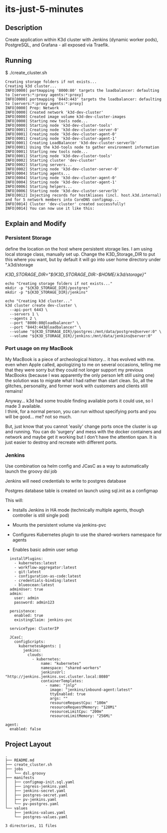 # its-just-5-minutes

## Description

Create application within K3d cluster with Jenkins (dynamic worker pods), PostgreSQL, and 
Grafana - all exposed via Traefik.


## Running

$ ./create_cluster.sh

```
Creating storage folders if not exists...
Creating k3d cluster...
INFO[0000] portmapping '8000:80' targets the loadbalancer: defaulting to [servers:*:proxy agents:*:proxy]
INFO[0000] portmapping '8443:443' targets the loadbalancer: defaulting to [servers:*:proxy agents:*:proxy]
INFO[0000] Prep: Network
INFO[0000] Created network 'k3d-dev-cluster'
INFO[0000] Created image volume k3d-dev-cluster-images
INFO[0000] Starting new tools node...
INFO[0000] Starting node 'k3d-dev-cluster-tools'
INFO[0001] Creating node 'k3d-dev-cluster-server-0'
INFO[0001] Creating node 'k3d-dev-cluster-agent-0'
INFO[0001] Creating node 'k3d-dev-cluster-agent-1'
INFO[0001] Creating LoadBalancer 'k3d-dev-cluster-serverlb'
INFO[0001] Using the k3d-tools node to gather environment information
INFO[0001] Starting new tools node...
INFO[0001] Starting node 'k3d-dev-cluster-tools'
INFO[0002] Starting cluster 'dev-cluster'
INFO[0002] Starting servers...
INFO[0002] Starting node 'k3d-dev-cluster-server-0'
INFO[0004] Starting agents...
INFO[0004] Starting node 'k3d-dev-cluster-agent-0'
INFO[0004] Starting node 'k3d-dev-cluster-agent-1'
INFO[0006] Starting helpers...
INFO[0006] Starting node 'k3d-dev-cluster-serverlb'
INFO[0012] Injecting records for hostAliases (incl. host.k3d.internal) and for 5 network members into CoreDNS configmap...
INFO[0014] Cluster 'dev-cluster' created successfully!
INFO[0014] You can now use it like this:
```

## Explain and Modify

### Persistent Storage

define the location on the host where persistent storage lies. 
I am using local storage class, manually set up. Change the K3D_Storage_DIR to 
put this where you want, but by default it will go into user home directory under ".k3d/storage

*K3D_STORAGE_DIR="${K3D_STORAGE_DIR:-$HOME/.k3d/storage}"*

```
echo "Creating storage folders if not exists..."
mkdir -p "${K3D_STORAGE_DIR}/postgres"
mkdir -p "${K3D_STORAGE_DIR}/jenkins"

echo "Creating k3d cluster..."
k3d cluster create dev-cluster \
  --api-port 6443 \
  --servers 1 \
  --agents 2 \
  --port "8000:80@loadbalancer" \
  --port "8443:443@loadbalancer" \
  --volume "${K3D_STORAGE_DIR}/postgres:/mnt/data/postgres@server:0" \
  --volume "${K3D_STORAGE_DIR}/jenkins:/mnt/data/jenkins@server:0"
```

### Port usage on my MacBook

My MacBook is a piece of archeological history... it has evolved with me.
even when Apple called, apologizing to me on several occasions, telling me that they
were sorry but they could not longer support my previous MacBooks (because I was apparently
the only person left still using one) the solution was to migrate what I had rather than 
start clean.  So, all the glitches, personality, and former work with customers and clients
still remains!

Anyway... k3d had some trouble finding available ports it could use, so I made 3 available.  
I think, for a normal person, you can run without specifying ports and you will be good...
me? not so much.

But, just know that you cannot 'easily' change ports once the cluster is up and running.
You can do 'surgery' and mess with the docker containers and network and maybe get it working
but I don't have the attention span.  It is just easier to destroy and recreate with different ports.


### Jenkins

Use combination oa helm config and JCasC as a way to automatically launch the groovy dsl job

Jenkins will need credentials to write to postgres database

Postgres database table is created on launch using sql.init as a configmap

This will:
- Installs Jenkins in HA mode (technically multiple agents, though controller is still single pod)

- Mounts the persistent volume via jenkins-pvc

- Configures Kubernetes plugin to use the shared-workers namespace for agents

- Enables basic admin user setup

```controller:
  installPlugins:
    - kubernetes:latest
    - workflow-aggregator:latest
    - git:latest
    - configuration-as-code:latest
    - credentials-binding:latest
    - blueocean:latest
  adminUser: true
  admin:
    user: admin
    password: admin123

  persistence:
    enabled: true
    existingClaim: jenkins-pvc

  serviceType: ClusterIP

  JCasC:
    configScripts:
      kubernetesAgents: |
        jenkins:
          clouds:
            - kubernetes:
                name: "kubernetes"
                namespace: "shared-workers"
                jenkinsUrl: "http://jenkins.jenkins.svc.cluster.local:8080"
                containerTemplates:
                  - name: "jnlp"
                    image: "jenkins/inbound-agent:latest"
                    ttyEnabled: true
                    args: ""
                    resourceRequestCpu: "100m"
                    resourceRequestMemory: "128Mi"
                    resourceLimitCpu: "200m"
                    resourceLimitMemory: "256Mi"

agent:
  enabled: false
```


## Project Layout

```
.
├── README.md
├── create_cluster.sh
├── jobs
│   └── dsl.groovy
├── manifests
│   ├── configmap-init.sql.yaml
│   ├── ingress-jenkins.yaml
│   ├── jenkins-secret.yaml
│   ├── postgres-secret.yaml
│   ├── pv-jenkins.yaml
│   └── pv-postgres.yaml
└── values
    ├── jenkins-values.yaml
    └── postgres-values.yaml

3 directories, 11 files
```
